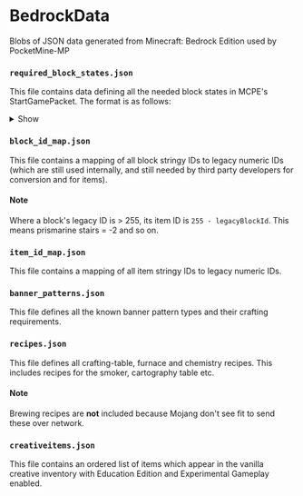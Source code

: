 # BedrockData
Blobs of JSON data generated from Minecraft: Bedrock Edition used by PocketMine-MP

### `required_block_states.json`
This file contains data defining all the needed block states in MCPE's StartGamePacket. The format is as follows:
<details><summary>Show</summary>
<pre>
"prefix": {
   "block_id": [
       /* all of the needed metadata variants (or states in the future) */
       0,
       1,
       2,
       3
   ]
}
</pre>
</details>

### `block_id_map.json`
This file contains a mapping of all block stringy IDs to legacy numeric IDs (which are still used internally, and still needed by third party developers for conversion and for items).

#### Note
Where a block's legacy ID is > 255, its item ID is `255 - legacyBlockId`. This means prismarine stairs = -2 and so on.

### `item_id_map.json`
This file contains a mapping of all item stringy IDs to legacy numeric IDs.

### `banner_patterns.json`
This file defines all the known banner pattern types and their crafting requirements.

### `recipes.json`
This file defines all crafting-table, furnace and chemistry recipes. This includes recipes for the smoker, cartography table etc.

#### Note
Brewing recipes are **not** included because Mojang don't see fit to send these over network.

### `creativeitems.json`
This file contains an ordered list of items which appear in the vanilla creative inventory with Education Edition and Experimental Gameplay enabled.
